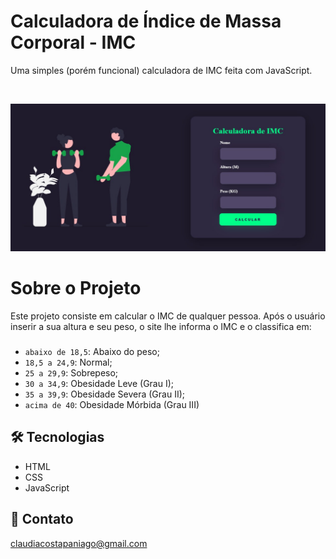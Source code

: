 # Calculadora de Índice de Massa Corporal - IMC

Uma simples (porém funcional) calculadora de IMC feita com JavaScript.

<br>

![preview img](/assets/preview_img.jpg)

# Sobre o Projeto
Este projeto consiste em calcular o IMC de qualquer pessoa. Após o usuário inserir a sua altura e seu peso, o site lhe informa o IMC e o classifica em:

###

- `abaixo de 18,5`: Abaixo do peso;
-  `18,5 a 24,9`: Normal;
-  `25 a 29,9`: Sobrepeso;
-  `30 a 34,9`: Obesidade Leve (Grau I);
-  `35 a 39,9`: Obesidade Severa (Grau II);
- `acima de 40`: Obesidade Mórbida (Grau III)

###

## 🛠️ Tecnologias

- HTML
- CSS
- JavaScript
  

## 💛 Contato
claudiacostapaniago@gmail.com
